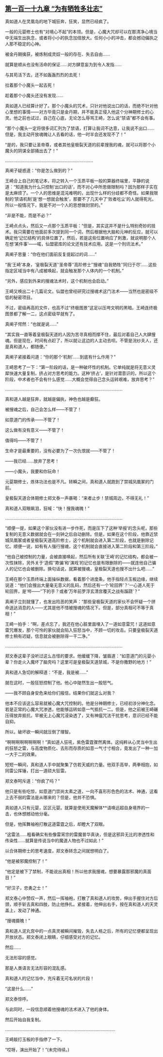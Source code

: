 ## [第一百一十九章 “为有牺牲多壮志”](https://www.xxbiquge.com/11_11207/9091612.html)


  真如道人在灵凰岛的地下城狂奔，狂笑，显然已经疯了。

  一般的元婴修士也有“对境心不起”的本领。但是，心魔大咒却可以在那清净心境当中无端生出执念，或者将小小的执念加倍放大。任何小小的冲击，都会撼动偏执之人那不稳定的心神。

  被金丹期擒获，被炼制成灵奴一般的存在、失去自由……

  就算是顺从也没有活命的保证……对方肆意妄为到令人发指……

  与其苟活下去，还不如轰轰烈烈的去死！

  拉着那个小魔头一起去死！

  趁着那个小魔头还没有发现……

  真如道人已经算计好了。那个小魔头的咒术，只针对他说出口的话，而绝不针对他心里想的事情——对方毕竟只是金丹期，并不能真正侵入他这个分神期修士的心灵。他之前也试过，自己在心底，无论怎么辱骂王崎，怎么说“禁语”都不会有事。

  “那个小魔头一定将很多词汇列为了禁语，打算让我词不达意，让我说不出口……但是，我主动开放魂魄让人去看的话，他一时半会还发现不了！”

  “是的，我只要让圣帝尊，或者其他皇极裂天道的前辈搜我的魂，就可以将那个小魔头的阴谋全部捅出去了！”

  ………………………………………………………………

  真阐子疑惑道：“你是怎么做到的？”

  王崎合上自己的笔记本，将之转入一个玉质平板一般的算器终端里，平静的说道：“知道我为什么只控制‘出口的话’，而不对心中所思做限制吗？因为那样子实在是太麻烦了。一个人的思维是混沌难明的，出现什么样的分歧都不奇怪。如果我限制的‘禁语机制’是‘想一想就会触发’，那要不了几天中了‘败者吃尘’的人就得死光。所以一般情况下，我是不对一个人的思想做封禁的。”

  “非是不能，而是不必？”

  王崎点点头，然后又一点那个玉质平板：“但是，其实这并不是什么特别奇妙的技术。我只需要在他面前多次提到同一个词，然后根据他大脑和元神的反应，就可以确定他‘记忆结构’的具体位置了。然后，若是这些位置响应了刺激，就说明那个人在想‘某件事’——喏，仙盟密库的论文还有技术应用。这是一个刑讯法术。”

  真阐子思量：“你在他们面前反复提起过的词……”

  “我‘王崎’本身，‘皇极裂天道’‘圣帝尊’‘高阶修士’‘搜魂’‘自我牺牲’‘同归于尽’……这些指定区域当中有八成被唤起，就会触发那个人体内的一个机制。”

  “另外，感应到外来的搜魂法术时，这个机制也会启动。”

  王崎又唤出二十几篇论文。仙盟也曾经研究过搜魂术这门法术——当然也是密级不低的秘密项目。

  不过，密级再高的文件，也高不过“终极图景”这足以压垮文明的黑暗。王崎连终极图景都了解一二，这点密级早就有了。

  真阐子愕然：“也就是说……”

  “其实我一直等着皇极裂天道的人因为苦寻真相而撑不住，最后对着自己人大肆搜魂。但是现在，时间有点赶了，所以就让这边的人主动去呗。不管是浣纱夫人，还是真和道人，都随便。”

  真阐子紧接着问道：“你的那个‘机制’……到底有什么作用？”

  王崎思考了一下：“第一阶段的话，是一种破坏性的机制。它单纯就是将无意义灵犀快速大量复制，挤占对方思考的能力。这种‘挤占’，是针对潜意识的，所以这个阶段，中术者也不会有什么感觉……大概会觉得自己念头运转艰难，放弃思考？”

  ……………………………………………………………………………………

  真和道人越是狂奔，就越是偏执，神色也越是癫狂。

  被搜魂之后，自己会怎么样——不管了！

  如意道门的传承——不管了！

  这么做有没有意义——不管了！

  值得吗——不管了！

  生命才是最重要的，没有必要为了一次仇恨就——不管了！

  ——我已经……放弃了思考！

  ——小魔头，我要和你玩命！

  元婴期修士，炼体功法也是不凡。转瞬之间，真和道人就跑到了禁城凤凰冢的门前。

  皇极裂天道合体期修士郑文泰一声暴喝：“来者止步！禁城周边，不得无礼！”

  真和道人双眼飙泪，狂喊：“快！搜我魂魄！”

  ……………………………………………………………………………………

  “顺便一提，如果这个家伙没有进一步作死，而是压下了这种‘举报’的念头呢，那些复制的无意义数据就会在一刻钟之后自动删除。但是，如果在这个阶段，他靠近禁城凤凰冢或者皇极裂天道高阶修士，这个机制就会进入第二阶段，也就是删除记忆。顺便一说，如有有人强行搜魂，这个机制就会直接进入第二阶段和第三阶段。”

  “他自己被控制的力量，会被直接唤起，然后所有关联‘王崎’的记忆结构，都会被一次性抹除，另外关于‘造假’‘欺骗’和‘演戏’的记忆也是有限删除的——就连他自己骗人的记忆也会被删除。换句话说，就算被搜魂，皇极裂天道也搜不出什么吧……”

  王崎在那个玉质终端上面操纵数据，看着那个进度条，他手指轻点玉板边缘，继续说道：“他们会搜出大量毫无意义的乱码，然后还有一个‘轮回界’？‘一心道人死于轮回界，是‘哔——’’下的手？或者‘万年前罗浮玄清宫覆灭之战有蹊跷’？”

  真阐子立刻就懂了，也发出险恶的笑声：“那些皇极裂天道的家伙不会怀疑一个拼命送达消息的人——尤其是他不惜被搜魂的情况下。但是，部分真相可不等于真相！”

  王崎一拍手：“啊，差点忘了，我还在他心脏里面埋入了一道如意雷咒！这道如意雷咒爆发，那个可怜的家伙就会陷入狂怒当中，不顾一切的攻击。只要皇极裂天道修士稍有迟疑，信息就会被删除得一干二净。”

  ……………………………………………………………………………………

  郑文泰这辈子没听过这么古怪的要求。他缓缓下降，皱眉道：“如意道门的元婴小辈？你走火入魔坏了脑壳吗？这里可是皇极裂天道禁城，不是你撒野的地方！”

  真和道人急切的解释道：“不是，我是被……”

  就在这时，一股狂怒控制了他。他心中陡然生出一股怒气。

  ——我不顾自身安危来给你们报信，结果你们就这么对我？

  他本不应该这么容易就被心魔大咒控制的。他是分神期修士，已经初涉分神化念。若是正常的心魔大咒渗透，他能够运转如意一气抵抗一二。但是，他之前被王崎碾压得放弃抵抗，早被无上心魔咒浸染透了，又有神瘟咒法干扰思考，意识已经不能自抑。

  所以，破坏欲一瞬间就压倒了理智。

  “啊啊啊啊啊啊啊啊！”真如道人狂吼，紫色雷霆骤然离体。这纯粹从心灵当中生出的狂怒之雷，与高度物质化、去形而存质的如意一气寸寸相合，竟发出了一种一加一大于二的效果。

  短短一瞬间，真和道人手中就聚集了仿若天威的力量。他双手高举，两拳相抱，如同雷公挥锤，打出一道硕大狂雷。

  郑文泰呵斥道：“你疯了吗？”

  他只是有些吃惊，如意道门崇尚太素之道，一向不喜形形色色的法术、神通，这看上去不弱的雷法是从哪来的？但是，他并不恐惧。

  真如道人只有元婴，区区元婴。就算是使用天魔解体**请唤远超自身境界的一击，也休想撼动他分毫。

  但是，他挥舞袖袍打散这道雷霆之后，却瞪大了双眼。

  “这雷法……粗看确实有些像雷宵宗的雷魔普华真诀，但是这邪异无比的渗透性和传染性……就算是传说当中的魔道人物也不过如此！”

  以合体期修士的思考速度，郑文泰转念之间就想明白了。

  “他是被邪魔控制了！”

  “他定是被下了禁制，不能说出真相！所以他求我搜魂，想要暴露那邪魔的真面目！”

  “好汉子，忠勇之士！”

  郑文泰心中赞叹一声，然后一挥袖袍，打散了真和道人的攻势，伸出手握住对方后颈，顺手斩去真和四肢，防止他挣扎。紧接着，他伸出右手，按在真和道人的天灵盖上，发动了神通。

  “搜魂摄魄！”

  真和道人泥丸宫中的一点真灵被瞬间摧毁，失去人格之后，所有的记忆便都呈现出开放状态。郑文泰闭上眼睛，仔细感受对方的记忆。

  然后……

  无法形容的感觉。

  那是人类语言无法形容的混乱感。

  真和道人的记忆当中，充斥着无可名状的片段！

  “这是什么……”

  郑文泰惊呼。

  与此同时，一段信息顺着他搜魂的法术进入了他的身体。

  然后开始自我复制。

  ………………………………………………………………………………

  王崎敲打玉板的手指停了一下。

  “哎呀，演出开始了！”(未完待续。)
